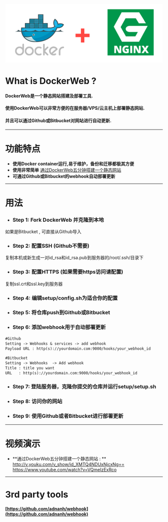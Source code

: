 ![docker+nginx](https://github.com/antscript/DockerWeb/raw/master/img/dockerweb.png)
# What is DockerWeb ?
#### DockerWeb是一个静态网站搭建及部署工具.

#### 使用DockerWeb可以非常方便的在服务器/VPS/云主机上部署静态网站.

#### 并且可以通过Github或Bitbucket对网站进行自动更新.

***

# 功能特点
* **使用Docker container运行,易于维护，备份和迁移都极其方便**
* **使用非常简单** <a href="http://v.youku.com/v_show/id_XMTQ4NDUxNjcxNg==" target="_blank">通过DockerWeb五分钟搭建一个静态网站</a>
* **可通过Github或Bitbucket的webhook自动部署更新**

***

# 用法
* ### **Step 1**: Fork DockerWeb 并克隆到本地
如果是Bitbucket , 可直接从Github导入

* ### **Step 2**: 配置SSH (Github不需要)
复制本机或新生成一对id_rsa和id_rsa.pub到服务器的/root/.ssh/目录下

* ### **Step 3**: 配置HTTPS (如果需要https访问请配置)
复制ssl.crt和ssl.key到服务器

* ### **Step 4**: 编辑setup/config.sh为适合你的配置

* ### **Step 5**: 将仓库push到Github或Bitbucket

* ### **Step 6**: 添加webhook用于自动部署更新
```
#Github  
Setting -> Webhooks & services -> add webhook
Payload URL : http(s)://yourdomain.com:9000/hooks/your_webhook_id
```
```
#Bitbucket  
Setting -> Webhooks  -> Add webhook
Title : title you want
URL   : http(s)://yourdomain.com:9000/hooks/your_webhook_id
```

* ### **Step 7**: 登陆服务器，克隆你提交的仓库并运行setup/setup.sh

* ### **Step 8**: 访问你的网站

* ### **Step 9**: 使用Github或者Bitbucket进行部署更新

***

# 视频演示
* **通过DockerWeb五分钟搭建一个静态网站 : ** 
<a href="http://v.youku.com/v_show/id_XMTQ4NDUxNjcxNg==" target="_blank">http://v.youku.com/v_show/id_XMTQ4NDUxNjcxNg==</a>
<a href="https://www.youtube.com/watch?v=VQmeIzExRco" target="_blank">https://www.youtube.com/watch?v=VQmeIzExRco</a>

***
# 3rd party tools
#### [https://github.com/adnanh/webhook](https://github.com/adnanh/webhook)